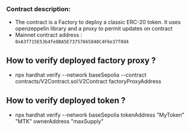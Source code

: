 ### Contract description:
- The contract is a Factory to deploy a classic ERC-20 token. It uses openzeppelin library and a proxy to permit updates on contract  
- Mainnet contract address : ```0xA3f715E53b4fe8BA5E73757665848C4F6e37f0d4``` 

## How to verify deployed factory proxy ?
- npx hardhat verify --network baseSepolia --contract contracts/V2Contract.sol:V2Contract factoryProxyAddress
## How to verify deployed token ?
- npx hardhat verify --network baseSepolia tokenAddress "MyToken" "MTK" ownerAddress "maxSupply"
